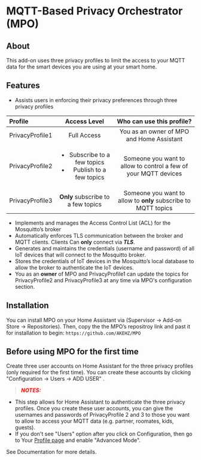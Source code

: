 # MQTT-Based Privacy Orchestrator (MPO)
## About
This add-on uses three privacy profiles to limit the access to your MQTT data for the smart devices you are using at your smart home. 
## Features
* Assists users in enforcing their privacy preferences through three privacy profiles

| Profile       | Access Level     | Who can use this profile? |
| :------------- | :----------: | :----------: |
|  PrivacyProfile1 | Full Access   | You as an owner of MPO and Home Assistant |
| PrivacyProfile2   | <ul><li>Subscribe to a few topics</li><li>Publish to a few topics</li></ul> | Someone you want to allow to control a few of your MQTT devices |
| PrivacyProfile3   | **Only** subscribe to a few topics | Someone you want to allow to **only** subscribe to MQTT topics |
* Implements and manages the Access Control List (ACL) for the Mosquitto’s broker
* Automatically enforces TLS communication between the broker and MQTT clients. Clients Can **only** connect via ___TLS___.
* Generates and maintains the credentials (username and password) of all IoT devices that will connect to the Mosquitto broker.
* Stores the credentials of IoT devices in the Mosquitto’s local database to allow the broker to authenticate the IoT devices.
* You as an **owner** of MPO and PrivacyProfile1 can update the topics for PrivacyProfile2 and PrivacyProfile3 at any time via MPO's configuration section.

## Installation
You can install MPO on your Home Assistant via (Supervisor &#8594; Add-on Store &#8594; Repositories). Then, copy the the MPO’s repositroy link and past it for installation to begin: 
```https://github.com/AKEHZ/MPO```

## Before using MPO for the first time
Create three user accounts on Home Assistant for the three privacy profiles (only required for the first time).  You can create these accounts by clicking "Configuration &#8594; Users &#8594; ADD USER" .


> <span style="color:red">**_NOTES:_**</span>
 * This step allows for Home Assistant to authenticate the three privacy profiles. Once you create these user accounts, you can give the usernames and passwords of PrivacyProfile 2 and 3 to those you want to allow to access your MQTT data (e.g. partner, roomates, kids, guests). 
 * If you don't see "Users" option after you click on Configuration, then go to Your [Profile page](http://homeassistant.local:8123/profile) and enable "Advanced Mode".

See Documentation for more details. 